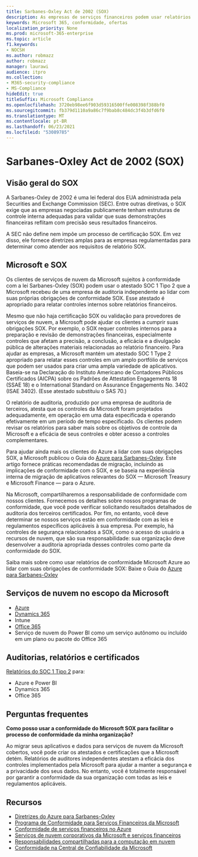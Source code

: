 ```yaml
---
title: Sarbanes-Oxley Act de 2002 (SOX)
description: As empresas de serviços financeiros podem usar relatórios de conformidade da Microsoft para lidar com sua conformidade com a Sarbanes-Oxley Act.
keywords: Microsoft 365, conformidade, ofertas
localization_priority: None
ms.prod: microsoft-365-enterprise
ms.topic: article
f1.keywords:
- NOCSH
ms.author: robmazz
author: robmazz
manager: laurawi
audience: itpro
ms.collection:
- M365-security-compliance
- MS-Compliance
hideEdit: true
titleSuffix: Microsoft Compliance
ms.openlocfilehash: 3720eb98ee6f903d59316500ffe008398f388bf0
ms.sourcegitcommit: fb379d1110a9a86c7f9bab8c484dc3f4b3dfd6f0
ms.translationtype: MT
ms.contentlocale: pt-BR
ms.lasthandoff: 06/23/2021
ms.locfileid: "53089785"
---
```

# <a name="sarbanes-oxley-act-of-2002-sox"></a>Sarbanes-Oxley Act de 2002 (SOX)

## <a name="sox-overview"></a>Visão geral do SOX

A Sarbanes-Oxley de 2002 é uma lei federal dos EUA administrada pela Securities and Exchange Commission (SEC). Entre outras diretivas, o SOX exige que as empresas negociadas publicamente tenham estruturas de controle interna adequadas para validar que suas demonstrações financeiras reflitam com precisão seus resultados financeiros.

A SEC não define nem impõe um processo de certificação SOX. Em vez disso, ele fornece diretrizes amplas para as empresas regulamentadas para determinar como atender aos requisitos de relatório SOX.

## <a name="microsoft-and-sox"></a>Microsoft e SOX

Os clientes de serviços de nuvem da Microsoft sujeitos à conformidade com a lei Sarbanes-Oxley (SOX) podem usar o atestado SOC 1 Tipo 2 que a Microsoft recebeu de uma empresa de auditoria independente ao lidar com suas próprias obrigações de conformidade SOX. Esse atestado é apropriado para relatar controles internos sobre relatórios financeiros.

Mesmo que não haja certificação SOX ou validação para provedores de serviços de nuvem, a Microsoft pode ajudar os clientes a cumprir suas obrigações SOX. Por exemplo, o SOX requer controles internos para a preparação e revisão de demonstrações financeiras, especialmente controles que afetam a precisão, a conclusão, a eficácia e a divulgação pública de alterações materiais relacionadas ao relatório financeiro. Para ajudar as empresas, a Microsoft mantém um atestado SOC 1 Type 2 apropriado para relatar esses controles em um amplo portfólio de serviços que podem ser usados para criar uma ampla variedade de aplicativos. Baseia-se na Declaração do Instituto Americano de Contadores Públicos Certificados (AICPA) sobre os Padrões de Attestation Engagements 18 (SSAE 18) e o International Standard on Assurance Engagements No. 3402 (ISAE 3402). (Esse atestado substituiu o SAS 70.)

O relatório de auditoria, produzido por uma empresa de auditoria de terceiros, atesta que os controles da Microsoft foram projetados adequadamente, em operação em uma data especificada e operando efetivamente em um período de tempo especificado. Os clientes podem revisar os relatórios para saber mais sobre os objetivos de controle da Microsoft e a eficácia de seus controles e obter acesso a controles complementares.

Para ajudar ainda mais os clientes do Azure a lidar com suas obrigações SOX, a Microsoft publicou o Guia do [Azure para Sarbanes-Oxley](https://aka.ms/Azure-SOX-Guide). Este artigo fornece práticas recomendadas de migração, incluindo as implicações de conformidade com o SOX, e se baseia na experiência interna de migração de aplicativos relevantes do SOX — Microsoft Treasury e Microsoft Finance — para o Azure.

Na Microsoft, compartilharemos a responsabilidade de conformidade com nossos clientes. Fornecemos os detalhes sobre nossos programas de conformidade, que você pode verificar solicitando resultados detalhados de auditoria dos terceiros certificados. Por fim, no entanto, você deve determinar se nossos serviços estão em conformidade com as leis e regulamentos específicos aplicáveis à sua empresa. Por exemplo, há controles de segurança relacionados a SOX, como o acesso do usuário a recursos de nuvem, que são sua responsabilidade: sua organização deve desenvolver a auditoria apropriada desses controles como parte da conformidade do SOX.

Saiba mais sobre como usar relatórios de conformidade Microsoft Azure ao lidar com suas obrigações de conformidade SOX: Baixe o Guia do [Azure para Sarbanes-Oxley](https://aka.ms/Azure-SOX-Guide)

## <a name="microsoft-in-scope-cloud-services"></a>Serviços de nuvem no escopo da Microsoft

- [Azure](https://aka.ms/AzureCompliance)
- [Dynamics 365](https://aka.ms/d365-compliance-list)
- Intune
- [Office 365](https://go.microsoft.com/fwlink/p/?LinkID=2077751)
- Serviço de nuvem do Power BI como um serviço autônomo ou incluído em um plano ou pacote do Office 365

## <a name="audits-reports-and-certificates"></a>Auditorias, relatórios e certificados

[Relatórios do SOC 1 Tipo 2](offering-SOC.md) para:

- Azure e Power BI
- Dynamics 365
- Office 365

## <a name="frequently-asked-questions"></a>Perguntas frequentes

**Como posso usar a conformidade do Microsoft SOX para facilitar o processo de conformidade da minha organização?**

Ao migrar seus aplicativos e dados para serviços de nuvem da Microsoft cobertos, você pode criar os atestados e certificações que a Microsoft detém. Relatórios de auditores independentes atestam a eficácia dos controles implementados pela Microsoft para ajudar a manter a segurança e a privacidade dos seus dados. No entanto, você é totalmente responsável por garantir a conformidade da sua organização com todas as leis e regulamentos aplicáveis.

## <a name="resources"></a>Recursos

- [Diretrizes do Azure para Sarbanes-Oxley](https://aka.ms/Azure-SOX-Guide)
- [Programa de Conformidade para Serviços Financeiros da Microsoft](https://www.microsoft.com/download/details.aspx?id=55332)
- [Conformidade de serviços financeiros no Azure](https://azure.microsoft.com/resources/videos/azurecon-2015-financial-services-compliance-in-azure/)
- [Serviços de nuvem corporativos da Microsoft e serviços financeiros](https://www.microsoft.com/trustcenter/cloudservices/financialservices)
- [Responsabilidades compartilhadas para a computação em nuvem](https://aka.ms/sharedresponsibility)
- [Conformidade na Central de Confiabilidade da Microsoft](https://www.microsoft.com/trust-center/compliance/compliance-overview)
